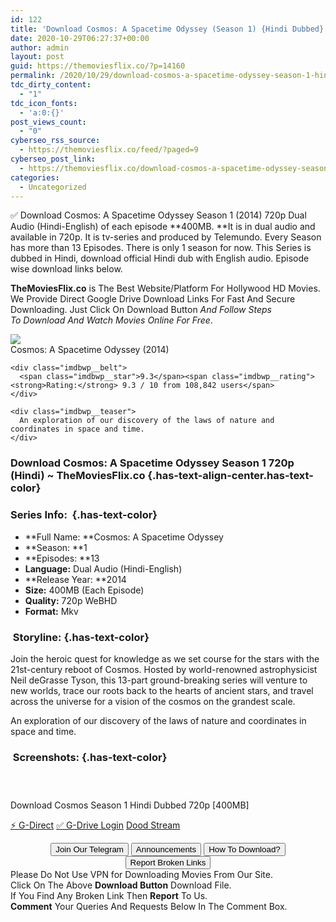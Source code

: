 ```yaml
---
id: 122
title: 'Download Cosmos: A Spacetime Odyssey (Season 1) {Hindi Dubbed} WeB-HD 720p [400MB]'
date: 2020-10-29T06:27:37+00:00
author: admin
layout: post
guid: https://themoviesflix.co/?p=14160
permalink: /2020/10/29/download-cosmos-a-spacetime-odyssey-season-1-hindi-dubbed-web-hd-720p-400mb/
tdc_dirty_content:
  - "1"
tdc_icon_fonts:
  - 'a:0:{}'
post_views_count:
  - "0"
cyberseo_rss_source:
  - https://themoviesflix.co/feed/?paged=9
cyberseo_post_link:
  - https://themoviesflix.co/download-cosmos-a-spacetime-odyssey-season-1-hindi-720p/
categories:
  - Uncategorized
---
```

✅&nbsp;Download Cosmos: A Spacetime Odyssey Season 1 (2014) 720p&nbsp;Dual Audio&nbsp;(Hindi-English) of each episode&nbsp;**400MB.&nbsp;**It is in&nbsp;dual audio&nbsp;and available in&nbsp;720p. It is tv-series and produced by Telemundo. Every Season has more than 13 Episodes. There is only 1 season for now. This Series is dubbed in Hindi, download official Hindi dub with English audio. Episode wise download links below.

**TheMoviesFlix.co**&nbsp;is The Best Website/Platform For Hollywood HD Movies. We Provide Direct Google Drive Download Links For Fast And Secure Downloading. Just Click On Download Button&nbsp;_And Follow Steps To&nbsp;Download And Watch Movies Online For Free_.

<div class="imdbwp imdbwp--movie dark">
  <div class="imdbwp__thumb">
    <a class="imdbwp__link" target="_blank" title="Cosmos: A Spacetime Odyssey" href="https://www.imdb.com/title/tt2395695/" rel="nofollow noopener noreferrer"><img class="imdbwp__img" src="https://m.media-amazon.com/images/M/MV5BZTk5OTQyZjYtMDk3Yy00YjhmLWE2MTYtZmY4NTg1YWUzZTQ0XkEyXkFqcGdeQXVyNTA4NzY1MzY@._V1_SX300.jpg" /></a>
  </div>
  
  <div class="imdbwp__content">
    <div class="imdbwp__header">
      <span class="imdbwp__title">Cosmos: A Spacetime Odyssey</span> (2014)
    </div>
    
    <div class="imdbwp__belt">
      <span class="imdbwp__star">9.3</span><span class="imdbwp__rating"><strong>Rating:</strong> 9.3 / 10 from 108,842 users</span>
    </div>
    
    <div class="imdbwp__teaser">
      An exploration of our discovery of the laws of nature and coordinates in space and time.
    </div>
  </div>
</div>

### Download Cosmos: A Spacetime Odyssey Season 1 720p (Hindi) ~ TheMoviesFlix.co {.has-text-align-center.has-text-color}

### Series Info:&nbsp; {.has-text-color}

  * **Full Name:&nbsp;**Cosmos: A Spacetime Odyssey
  * **Season:&nbsp;**1
  * **Episodes:&nbsp;**13
  * **Language:**&nbsp;Dual Audio (Hindi-English)
  * **Release Year:&nbsp;**2014
  * **Size:**&nbsp;400MB (Each Episode)
  * **Quality:**&nbsp;720p WeBHD
  * **Format:**&nbsp;Mkv

### &nbsp;Storyline: {.has-text-color}

Join the heroic quest for knowledge as we set course for the stars with the 21st-century reboot of Cosmos. Hosted by world-renowned astrophysicist Neil deGrasse Tyson, this 13-part ground-breaking series will venture to new worlds, trace our roots back to the hearts of ancient stars, and travel across the universe for a vision of the cosmos on the grandest scale.

An exploration of our discovery of the laws of nature and coordinates in space and time.

### &nbsp;Screenshots: {.has-text-color}

<div class="wp-block-image">
  <figure class="aligncenter"><img src="https://i.imgur.com/5p2z4LZ.png" alt /></figure>
</div>

<div class="wp-block-image">
  <figure class="aligncenter"><img src="https://i.imgur.com/zCnghtJ.gif" alt /></figure>
</div>

<div class="wp-block-image">
  <figure class="aligncenter"><img src="https://i.imgur.com/eYIOWio.jpg" alt /></figure>
</div>

<p class="has-text-align-center has-text-color has-medium-font-size">
  Download Cosmos Season 1 Hindi Dubbed 720p [400MB]
</p>

<p class="has-text-align-center">
  <a class="maxbutton-13 maxbutton maxbutton-g-direct-1" target="_blank" title="tooltip" rel="nofollow noopener noreferrer" href="https://coinquint.com/a18268/"><span class="mb-text">⚡️ G-Direct</span></a> <a class="maxbutton-14 maxbutton maxbutton-g-drive" target="_blank" title="tooltip" rel="nofollow noopener noreferrer" href="https://coinquint.com/a18270/"><span class="mb-text">✅ G-Drive Login</span></a> <a class="maxbutton-15 maxbutton maxbutton-dood-stream" target="_blank" title="tooltip" rel="nofollow noopener noreferrer" href="https://coinquint.com/a18272/"><span class="mb-text">Dood Stream</span></a>
</p>

<center>
</center>

<center>
  <a href="https://t.me/themoviesflixcom" target="_blank" data-wpel-link="external" rel="nofollow external noopener noreferrer"><button class="button button5">Join Our Telegram</button></a> <a href="https://themoviesflix.co/download-cosmos-a-spacetime-odyssey-season-1-hindi-720p/#" target="_blank" data-wpel-link="external" rel="nofollow external noopener noreferrer"><button class="button button5">Announcements</button></a> <a href="https://themoviesflix.com/how-to-download/" target="_blank" data-wpel-link="external" rel="nofollow external noopener noreferrer"><button class="button button5">How To Download?</button></a> <a href="https://themoviesflix.co/download-cosmos-a-spacetime-odyssey-season-1-hindi-720p/#" target="_blank" data-wpel-link="external" rel="nofollow external noopener noreferrer"><button class="button button5">Report Broken Links</button></a>
</center>

<div class="alert alert-danger">
  Please Do Not Use VPN for Downloading Movies From Our Site.
</div>

<div class="alert alert-success">
  Click On The Above <strong>Download Button</strong> Download File.
</div>

<div class="alert alert-warning">
  If You Find Any Broken Link Then <strong>Report</strong> To Us.
</div>

<div class="alert alert-info">
  <strong>Comment</strong> Your Queries And Requests Below In The Comment Box.
</div>